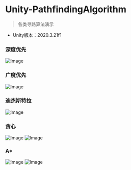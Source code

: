# Unity-PathfindingAlgorithm
> 各类寻路算法演示
* Unity版本：2020.3.21f1

### 深度优先
![Image](https://github.com/Oceanisher/Unity-Pathfinding_Algorithm/blob/main/Assets/Resources/Gif/深度.gif)
### 广度优先
![Image](https://github.com/Oceanisher/Unity-Pathfinding_Algorithm/blob/main/Assets/Resources/Gif/广度.gif)
### 迪杰斯特拉
![Image](https://github.com/Oceanisher/Unity-Pathfinding_Algorithm/blob/main/Assets/Resources/Gif/迪杰斯特拉.gif)
### 贪心
![Image](https://github.com/Oceanisher/Unity-Pathfinding_Algorithm/blob/main/Assets/Resources/Gif/贪心1.gif)
![Image](https://github.com/Oceanisher/Unity-Pathfinding_Algorithm/blob/main/Assets/Resources/Gif/贪心2.gif)
### A*
![Image](https://github.com/Oceanisher/Unity-Pathfinding_Algorithm/blob/main/Assets/Resources/Gif/A星1.gif)
![Image](https://github.com/Oceanisher/Unity-Pathfinding_Algorithm/blob/main/Assets/Resources/Gif/A星2.gif)
